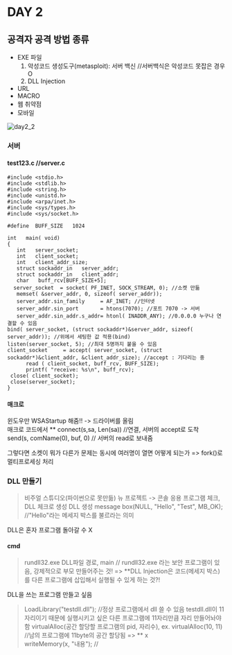 # DAY 2

## 공격자 공격 방법 종류
  - EXE 파일
    1. 악성코드 생성도구(metasploit): 서버 백신 //서버백식은 악성코드 못잡은 경우 O
    2. DLL Injection
  - URL
  - MACRO
  - 웹 취약점
  - 모바일


![day2_2](https://user-images.githubusercontent.com/50771111/88466051-756ab380-cf03-11ea-972a-a8c19b88ad2f.jpg)



### 서버
#### test123.c //server.c
```
#include <stdio.h>
#include <stdlib.h>
#include <string.h>
#include <unistd.h>
#include <arpa/inet.h>
#include <sys/types.h>
#include <sys/socket.h>

#define  BUFF_SIZE   1024

int   main( void)
{
   int   server_socket;
   int   client_socket;
   int   client_addr_size;
   struct sockaddr_in   server_addr;
   struct sockaddr_in   client_addr;
   char   buff_rcv[BUFF_SIZE+5];
  server_socket  = socket( PF_INET, SOCK_STREAM, 0); //소켓 만듦
   memset( &server_addr, 0, sizeof( server_addr));
   server_addr.sin_family     = AF_INET; //인터넷
   server_addr.sin_port       = htons(7070); //포트 7070 -> 서버
   server_addr.sin_addr.s_addr= htonl( INADDR_ANY); //0.0.0.0 누구나 연결할 수 있음
bind( server_socket, (struct sockaddr*)&server_addr, sizeof( server_addr)); //위에서 세팅한 값 적용(bind)
listen(server_socket, 5); //최대 5명까지 붙을 수 있음
client_socket     = accept( server_socket, (struct sockaddr*)&client_addr, &client_addr_size); //accept : 기다리는 중
      read ( client_socket, buff_rcv, BUFF_SIZE);
      printf( "receive: %s\n", buff_rcv);
 close( client_socket);
 close(server_socket);
}
```

#### 매크로
윈도우만 WSAStartup 해줌!! -> 드라이버를 올림<br>
매크로 코드에서 ** connect(s,sa, Len(sa)) //연결, 서버의 accept로 도착<br>
send(s, comName(0), buf, 0) // 서버의 read로 보내줌

그렇다면 소켓이 뭐가 다른가
  문제는 동시에 여러명이 열면 어떻게 되는가
  => fork()로 멀티프로세싱 처리

### DLL 만들기
> 비주얼 스튜디오(파이썬으로 못만듦)
> 뉴 프로젝트 -> 콘솔 응용 프로그램 체크, DLL 체크로 생성
> DLL 생성
> message box(NULL, "Hello", "Test", MB_OK); //"Hello"라는 메세지 박스를 불르라는 의미

DLL은 혼자 프로그램 돌아갈 수 X
#### cmd
> rundll32.exe DLL파일 경로, main // rundll32.exe 라는 보안 프로그램이 있음, 강제적으로 부모 만들어주는 것!
=> **DLL Injection은 코드(메세지 박스)를 다른 프로그램에 삽입해서 실행될 수 있게 하는 것?!

DLL을 쓰는 프로그램 만들고 싶음
> LoadLibrary("testdll.dll"); //정상 프로그램에서 dll 쓸 수 있음
testdll.dll이 11자리이기 때문에 실행시키고 싶은 다른 프로그램에 11자리만큼 자리 만들어놔야함
> virtualAlloc(공간 할당할 프로그램의 pid, 자리수), ex. virtualAlloc(10, 11) //남의 프로그램에 11byte의 공간 할당됨 => ** x <br>
> writeMemory(x, "내용"); //





